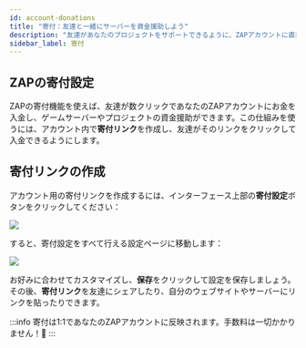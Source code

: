 ```yaml
---
id: account-donations
title: "寄付：友達と一緒にサーバーを資金援助しよう"
description: "友達があなたのプロジェクトをサポートできるように、ZAPアカウントに直接寄付を受け取る方法を発見 → 今すぐ詳しく見る"
sidebar_label: 寄付
---
```


## ZAPの寄付設定

ZAPの寄付機能を使えば、友達が数クリックであなたのZAPアカウントにお金を入金し、ゲームサーバーやプロジェクトの資金援助ができます。この仕組みを使うには、アカウント内で**寄付リンク**を作成し、友達がそのリンクをクリックして入金できるようにします。

## 寄付リンクの作成

アカウント用の寄付リンクを作成するには、インターフェース上部の**寄付設定**ボタンをクリックしてください：

![](https://screensaver01.zap-hosting.com/index.php/s/9CA7ibPk8cWfP5R/preview)

すると、寄付設定をすべて行える設定ページに移動します：

![](https://screensaver01.zap-hosting.com/index.php/s/7S75qTFGQjGp3jS/preview)

お好みに合わせてカスタマイズし、**保存**をクリックして設定を保存しましょう。
その後、**寄付リンク**を友達にシェアしたり、自分のウェブサイトやサーバーにリンクを貼ったりできます。

:::info
寄付は1:1であなたのZAPアカウントに反映されます。手数料は一切かかりません！🙂
:::